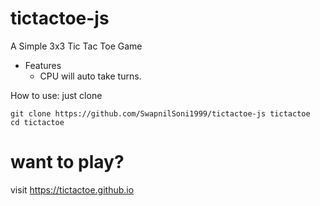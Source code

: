 # tictactoe-js
A Simple 3x3 Tic Tac Toe Game

- Features
  - CPU will auto take turns.

How to use: 
just clone 
~~~
git clone https://github.com/SwapnilSoni1999/tictactoe-js tictactoe
cd tictactoe
~~~

# want to play? 
visit https://tictactoe.github.io

